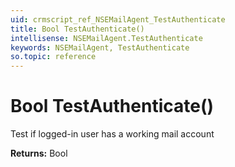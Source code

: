 ```yaml
---
uid: crmscript_ref_NSEMailAgent_TestAuthenticate
title: Bool TestAuthenticate()
intellisense: NSEMailAgent.TestAuthenticate
keywords: NSEMailAgent, TestAuthenticate
so.topic: reference
---
```


# Bool TestAuthenticate()

Test if logged-in user has a working mail account

**Returns:** Bool
